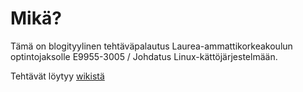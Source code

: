 # Mikä?

Tämä on blogityylinen tehtäväpalautus Laurea-ammattikorkeakoulun optintojaksolle E9955-3005 / Johdatus Linux-kättöjärjestelmään.

Tehtävät löytyy [wikistä](./wiki/)
